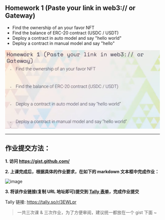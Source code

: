 ## Homework 1 (Paste your link in web3:// or Gateway)

- Find the ownership of an your favor NFT
- Find the balance of ERC-20 contract (USDC / USDT)
- Deploy a contract in auto model and say "hello world"
- Deploy a contract in manual model and say "hello"

<img width="663" alt="task1" src="./task-1.png">

---

## 作业提交方法：


**1. 访问  https://gist.github.com/**

**2. 上课完成后，根据具体的作业要求，在如下的 markdown 文本框中完成作业：**

<img width="795" alt="image" src="https://github.com/CreatorsDAO/web3-protocol-co-learn/assets/33189338/b7ce5b6c-4428-4f18-a67d-b9a6d460c712">

**3. 将该作业链接(复制 URL 地址即可)提交到 [Tally 表单](https://tally.so/r/3EWLqr)，完成作业提交**

Tally 链接: https://tally.so/r/3EWLqr

> 一共三次课 & 三次作业，为了方便审阅，建议统一都放在一个 gist 下面 ~
